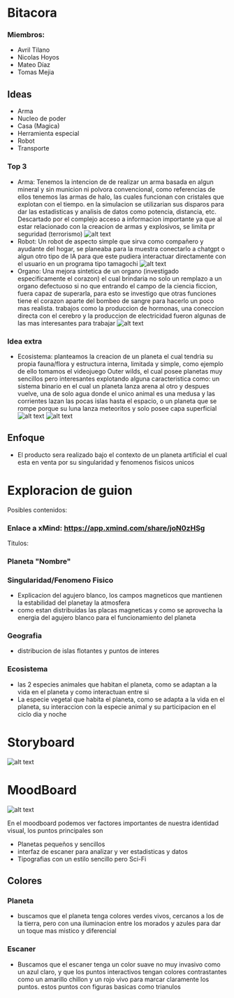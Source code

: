 # Bitacora
### Miembros:
- Avril Tilano
- Nicolas Hoyos
- Mateo Díaz
- Tomas Mejia

## Ideas
- Arma
- Nucleo de poder
- Casa (Magica)
- Herramienta especial
- Robot
- Transporte

### Top 3
- Arma: Tenemos la intencion de de realizar un arma basada en algun mineral y sin municion ni polvora convencional, como referencias de ellos tenemos las armas de halo, las cuales funcionan con cristales que explotan con el tiempo. en la simulacion se utilizarian sus disparos para dar las estadisticas y analisis de datos como potencia, distancia, etc. Descartado por el complejo acceso a informacion importante ya que al estar relacionado con la creacion de armas y explosivos, se limita pr seguridad (terrorismo) 
![alt text](image.png)
- Robot: Un robot de aspecto simple que sirva como compañero y ayudante del hogar, se planeaba para la muestra conectarlo a chatgpt o algun otro tipo de IA para que este pudiera interactuar directamente con el usuario en un programa tipo tamagochi
![alt text](image-1.png)
- Organo: Una mejora sintetica de un organo (investigado especificamente el corazon) el cual brindaria no solo un remplazo a un organo defectuoso si no que entrando el campo de la ciencia ficcion, fuera capaz de superarla, para esto se investigo que otras funciones tiene el corazon aparte del bombeo de sangre para hacerlo un poco mas realista. trabajos como la produccion de hormonas, una coneccion directa con el cerebro y la produccion de electricidad fueron algunas de las mas interesantes para trabajar
![alt text](image-2.png)

### Idea extra
- Ecosistema: planteamos la creacion de un planeta el cual tendria su propia fauna/flora y estructura interna, limitada y simple, como ejemplo de ello tomamos el videojuego Outer wilds, el cual posee planetas muy sencillos pero interesantes explotando alguna caracteristica como: un sistema binario en el cual un planeta lanza arena al otro y despues vuelve, una de solo agua donde el unico animal es una medusa y las corrientes lazan las pocas islas hasta el espacio, o un planeta que se rompe porque su luna lanza meteoritos y solo posee capa superficial 
![alt text](image-3.png)
![alt text](image-4.png)

## Enfoque

- El producto sera realizado bajo el contexto de un planeta artificial el cual esta en venta por su singularidad y fenomenos fisicos unicos 

# Exploracion de guion

Posibles contenidos:
### Enlace a xMind: https://app.xmind.com/share/joN0zHSg
Titulos:
### Planeta "Nombre"
### Singularidad/Fenomeno Fisico
 
 - Explicacion del agujero blanco, los campos magneticos que mantienen la estabilidad del planetay la atmosfera
 - como estan distribuidas las placas magneticas y como se aprovecha la energia del agujero blanco para el funcionamiento del planeta
 ### Geografia
 - distribucion de islas flotantes y puntos de interes
 ### Ecosistema
- las 2 especies animales que habitan el planeta, como se adaptan a la vida en el planeta y como interactuan entre si
- La especie vegetal que habita el planeta, como se adapta a la vida en el planeta, su interaccion con la especie animal y su participacion en el ciclo dia y noche 

# Storyboard
![alt text](image-5.jpg)

# MoodBoard

  ![alt text](<Sin título-1-1.png>)

  En el moodboard podemos ver factores importantes de nuestra identidad visual, los puntos principales son
  - Planetas pequeños y sencillos
  - interfaz de escaner para analizar y ver estadisticas y datos
  - Tipografias con un estilo sencillo pero Sci-Fi

  ## Colores
  ### Planeta
  - buscamos que el planeta tenga colores verdes vivos, cercanos a los de la tierra, pero con una iluminacion entre los morados y azules para dar un toque mas mistico y diferencial  

  ### Escaner 
  - Buscamos que el escaner tenga un color suave no muy invasivo como un azul claro, y que los puntos interactivos tengan colores contrastantes como un amarillo chillon y un rojo vivo para marcar claramente los puntos. estos puntos con figuras basicas como trianulos 